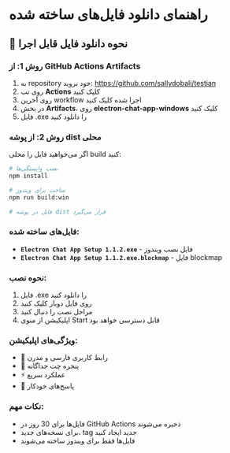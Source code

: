 # راهنمای دانلود فایل‌های ساخته شده

## 🎯 نحوه دانلود فایل قابل اجرا

### روش 1: از GitHub Actions Artifacts

1. به repository خود بروید: https://github.com/sallydobali/testian
2. روی تب **Actions** کلیک کنید
3. روی آخرین workflow اجرا شده کلیک کنید
4. در بخش **Artifacts**، روی **electron-chat-app-windows** کلیک کنید
5. فایل .exe را دانلود کنید

### روش 2: از پوشه dist محلی

اگر می‌خواهید فایل را محلی build کنید:

```bash
# نصب وابستگی‌ها
npm install

# ساخت برای ویندوز
npm run build:win

# فایل در پوشه dist قرار می‌گیرد
```

### فایل‌های ساخته شده:

- **`Electron Chat App Setup 1.1.2.exe`** - فایل نصب ویندوز
- **`Electron Chat App Setup 1.1.2.exe.blockmap`** - فایل blockmap

### نحوه نصب:

1. فایل .exe را دانلود کنید
2. روی فایل دوبار کلیک کنید
3. مراحل نصب را دنبال کنید
4. اپلیکیشن از منوی Start قابل دسترسی خواهد بود

### ویژگی‌های اپلیکیشن:

- 🎨 رابط کاربری فارسی و مدرن
- 💬 پنجره چت جداگانه
- ⚡ عملکرد سریع
- 🔄 پاسخ‌های خودکار

### نکات مهم:

- فایل‌ها برای 30 روز در GitHub Actions ذخیره می‌شوند
- برای نسخه‌های جدید، tag جدید ایجاد کنید
- فایل‌ها فقط برای ویندوز ساخته می‌شوند
